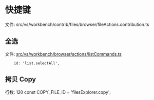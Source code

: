 # 快捷键

文件: src/vs/workbench/contrib/files/browser/fileActions.contribution.ts

## 全选

文件: [src/vs/workbench/browser/actions/listCommands.ts](https://github.com/clovery/vscode/blob/387e2f39ebbbf50d4b488f900b2a745972764015/src/vs/workbench/browser/actions/listCommands.ts?_pjax=%23js-repo-pjax-container%2C%20div%5Bitemtype%3D%22http%3A%2F%2Fschema.org%2FSoftwareSourceCode%22%5D%20main%2C%20%5Bdata-pjax-container%5D#L455)

```
	id: 'list.selectAll',
```

## 拷贝 Copy

行数: 120
const COPY_FILE_ID = 'filesExplorer.copy';
